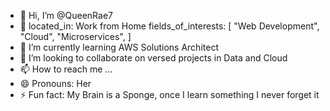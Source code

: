 - 👋 Hi, I’m @QueenRae7
- 👀 located_in: Work from Home
fields_of_interests:
  [
    "Web Development",
    "Cloud",
    "Microservices",
  ]
- 🌱 I’m currently learning AWS Solutions Architect
- 💞️ I’m looking to collaborate on versed projects in Data and Cloud
- 📫 How to reach me ...
- 😄 Pronouns: Her
- ⚡ Fun fact: My Brain is a Sponge, once I learn something I never forget it

<!---
QueenRae7/QueenRae7 is a ✨ special ✨ repository because its `README.md` (this file) appears on your GitHub profile.
You can click the Preview link to take a look at your changes.
--->
